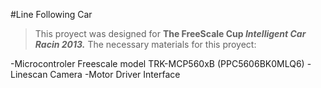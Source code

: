 #Line Following Car

>This proyect was designed for **The FreeScale Cup *Intelligent Car Racin 2013.*** The necessary materials for this proyect:

-Microcontroler Freescale model TRK-MCP560xB (PPC5606BK0MLQ6)
-Linescan Camera
-Motor Driver Interface
